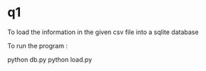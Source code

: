 # q1
To load the information in the given csv file into a sqlite database


To run the program :

python db.py
python load.py
